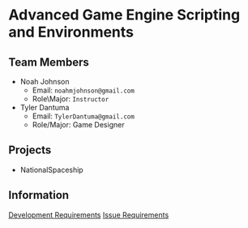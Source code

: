 # Advanced Game Engine Scripting and Environments

## Team Members

- Noah Johnson
    - Email: `noahmjohnson@gmail.com`
    - Role\Major: `Instructor`
- Tyler Dantuma
    - Email: `TylerDantuma@gmail.com`
    - Role/Major: Game Designer
## Projects
- NationalSpaceship <a href="https://github.com/IAMColumbia/NationalSpaceship.git"><i class="fa fa-git-square"></i></a>

## Information
<a href="development.md" title="Development">Development Requirements</a>
<a href="issue_requirements.md" title="Issue Requirements">Issue Requirements</a>
